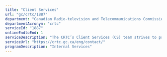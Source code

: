 ```yaml
---
title: "Client Services"
url: "gc/crtc/1887"
department: "Canadian Radio-television and Telecommunications Commission"
departmentAcronym: "crtc"
serviceId: "1887"
onlineEndtoEnd: 1
serviceDescription: "The CRTC’s Client Services (CS) team strives to provide excellent and efficient service that allows citizens to easily file complaints regarding the Canadian communication system, receive answers to their inquiries and share their comments on the telecommunications and broadcasting industry."
serviceUrl: "https://crtc.gc.ca/eng/contact/"
programDescription: "Internal Services"
---
```

